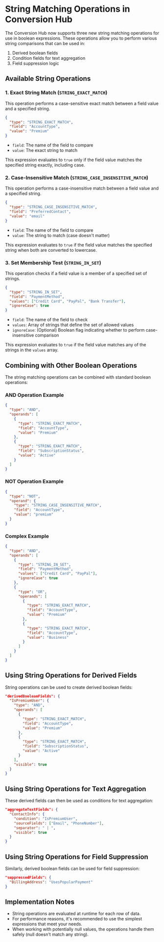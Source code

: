 # String Matching Operations in Conversion Hub

The Conversion Hub now supports three new string matching operations for use in boolean expressions. These operations allow you to perform various string comparisons that can be used in:

1. Derived boolean fields
2. Condition fields for text aggregation
3. Field suppression logic

## Available String Operations

### 1. Exact String Match (`STRING_EXACT_MATCH`)

This operation performs a case-sensitive exact match between a field value and a specified string.

```json
{
  "type": "STRING_EXACT_MATCH",
  "field": "AccountType",
  "value": "Premium"
}
```

- `field`: The name of the field to compare
- `value`: The exact string to match

This expression evaluates to `true` only if the field value matches the specified string exactly, including case.

### 2. Case-Insensitive Match (`STRING_CASE_INSENSITIVE_MATCH`)

This operation performs a case-insensitive match between a field value and a specified string.

```json
{
  "type": "STRING_CASE_INSENSITIVE_MATCH",
  "field": "PreferredContact",
  "value": "email"
}
```

- `field`: The name of the field to compare
- `value`: The string to match (case doesn't matter)

This expression evaluates to `true` if the field value matches the specified string when both are converted to lowercase.

### 3. Set Membership Test (`STRING_IN_SET`)

This operation checks if a field value is a member of a specified set of strings.

```json
{
  "type": "STRING_IN_SET",
  "field": "PaymentMethod",
  "values": ["Credit Card", "PayPal", "Bank Transfer"],
  "ignoreCase": true
}
```

- `field`: The name of the field to check
- `values`: Array of strings that define the set of allowed values
- `ignoreCase`: (Optional) Boolean flag indicating whether to perform case-insensitive comparison

This expression evaluates to `true` if the field value matches any of the strings in the `values` array.

## Combining with Other Boolean Operations

The string matching operations can be combined with standard boolean operations:

### AND Operation Example

```json
{
  "type": "AND",
  "operands": [
    {
      "type": "STRING_EXACT_MATCH",
      "field": "AccountType",
      "value": "Premium"
    },
    {
      "type": "STRING_EXACT_MATCH",
      "field": "SubscriptionStatus",
      "value": "Active"
    }
  ]
}
```

### NOT Operation Example

```json
{
  "type": "NOT",
  "operand": {
    "type": "STRING_CASE_INSENSITIVE_MATCH",
    "field": "AccountType",
    "value": "premium"
  }
}
```

### Complex Example

```json
{
  "type": "AND",
  "operands": [
    {
      "type": "STRING_IN_SET", 
      "field": "PaymentMethod",
      "values": ["Credit Card", "PayPal"],
      "ignoreCase": true
    },
    {
      "type": "OR",
      "operands": [
        {
          "type": "STRING_EXACT_MATCH",
          "field": "AccountType",
          "value": "Premium"
        },
        {
          "type": "STRING_EXACT_MATCH",
          "field": "AccountType",
          "value": "Business"
        }
      ]
    }
  ]
}
```

## Using String Operations for Derived Fields

String operations can be used to create derived boolean fields:

```json
"derivedBooleanFields": {
  "IsPremiumUser": {
    "type": "AND",
    "operands": [
      {
        "type": "STRING_EXACT_MATCH",
        "field": "AccountType",
        "value": "Premium"
      },
      {
        "type": "STRING_EXACT_MATCH",
        "field": "SubscriptionStatus",
        "value": "Active"
      }
    ],
    "visible": true
  }
}
```

## Using String Operations for Text Aggregation

These derived fields can then be used as conditions for text aggregation:

```json
"aggregateTextFields": {
  "ContactInfo": {
    "condition": "IsPremiumUser",
    "sourceFields": ["Email", "PhoneNumber"],
    "separator": " | ",
    "visible": true
  }
}
```

## Using String Operations for Field Suppression

Similarly, derived boolean fields can be used for field suppression:

```json
"suppressedFields": {
  "BillingAddress": "UsesPopularPayment"
}
```

## Implementation Notes

- String operations are evaluated at runtime for each row of data.
- For performance reasons, it's recommended to use the simplest expressions that meet your needs.
- When working with potentially null values, the operations handle them safely (null doesn't match any string).